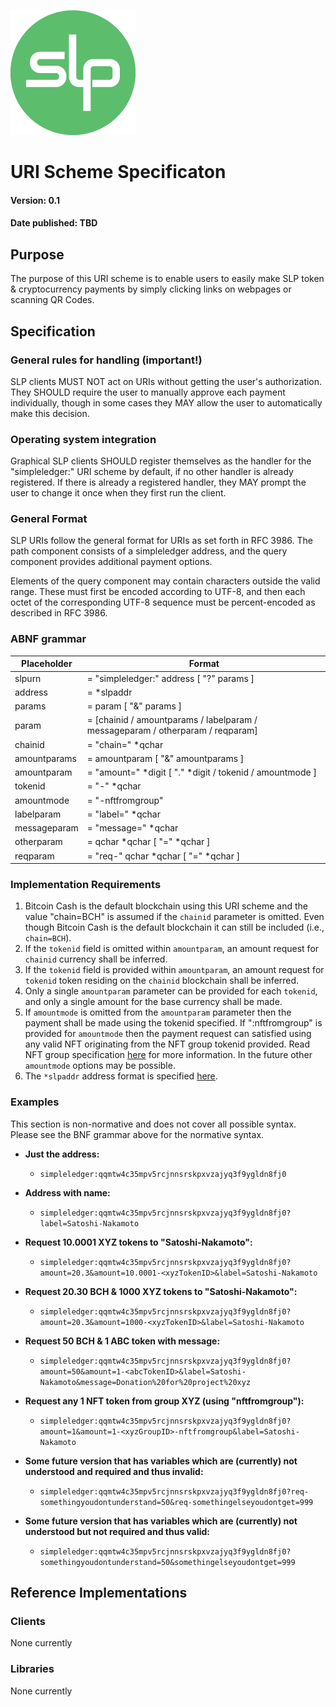 ![Simple Ledger Protocol](images/SLP-logo-solid-200.png)



# URI Scheme Specificaton

#### Version: 0.1
#### Date published: TBD



## Purpose

The purpose of this URI scheme is to enable users to easily make SLP token & cryptocurrency payments by simply clicking links on webpages or scanning QR Codes.



## Specification

### General rules for handling (important!)

SLP clients MUST NOT act on URIs without getting the user's authorization.
They SHOULD require the user to manually approve each payment individually, though in some cases they MAY allow the user to automatically make this decision.

### Operating system integration

Graphical SLP clients SHOULD register themselves as the handler for the "simpleledger:" URI scheme by default, if no other handler is already registered. If there is already a registered handler, they MAY prompt the user to change it once when they first run the client.

### General Format

SLP URIs follow the general format for URIs as set forth in RFC 3986. The path component consists of a simpleledger address, and the query component provides additional payment options.

Elements of the query component may contain characters outside the valid range. These must first be encoded according to UTF-8, and then each octet of the corresponding UTF-8 sequence must be percent-encoded as described in RFC 3986.

### ABNF grammar



| Placeholder  | Format                                                       |
| ------------ | ------------------------------------------------------------ |
| slpurn       | = "simpleledger:" address [ "?" params ]                     |
| address      | = *slpaddr                                                   |
| params       | = param [ "&" params ]                                       |
| param        | = [chainid / amountparams / labelparam / messageparam / otherparam / reqparam] |
| chainid      | = "chain=" *qchar                                            |
| amountparams | = amountparam [ "&" amountparams ]                           |
| amountparam  | = "amount=" *digit [ "." *digit / tokenid / amountmode ]     |
| tokenid      | = "-" *qchar                                                 |
| amountmode   | = "-nftfromgroup"                                            |
| labelparam   | = "label=" *qchar                                            |
| messageparam | = "message=" *qchar                                          |
| otherparam   | = qchar *qchar [ "=" *qchar ]                                |
| reqparam     | = "req-" qchar *qchar [ "=" *qchar ]                         |




### Implementation Requirements

1. Bitcoin Cash is the default blockchain using this URI scheme and the value "chain=BCH" is assumed if the `chainid` parameter is omitted. Even though Bitcoin Cash is the default blockchain it can still be included (i.e., `chain=BCH`).
2. If the `tokenid` field is omitted within `amountparam`, an amount request for `chainid` currency shall be inferred.
3. If the `tokenid` field is provided within `amountparam`, an amount request for `tokenid` token residing on the `chainid` blockchain shall be inferred.
4. Only a single `amountparam` parameter can be provided for each `tokenid`, and only a single amount for the base currency shall be made.
5. If `amountmode` is omitted from the `amountparam` parameter then the payment shall be made using the tokenid specified.  If ":nftfromgroup" is provided for `amountmode` then the payment request can satisfied using any valid NFT originating from the NFT group tokenid provided.  Read NFT group specification [here](https://github.com/simpleledger/slp-specifications/blob/master/NFT.md#extension-groupable-supply-limitable-nft-tokens-as-a-derivative-of-fungible-tokens) for more information.  In the future other `amountmode` options may be possible.
6. The `*slpaddr` address format is specified [here](https://github.com/simpleledger/slp-specifications/blob/master/slp-token-type-1.md#slp-addr).

### Examples

This section is non-normative and does not cover all possible syntax.
Please see the BNF grammar above for the normative syntax.

* **Just the address:**
  * `simpleledger:qqmtw4c35mpv5rcjnnsrskpxvzajyq3f9ygldn8fj0`

* **Address with name:**
	* `simpleledger:qqmtw4c35mpv5rcjnnsrskpxvzajyq3f9ygldn8fj0?label=Satoshi-Nakamoto`

* **Request 10.0001 XYZ tokens to "Satoshi-Nakamoto":**
  * `simpleledger:qqmtw4c35mpv5rcjnnsrskpxvzajyq3f9ygldn8fj0?amount=20.3&amount=10.0001-<xyzTokenID>&label=Satoshi-Nakamoto`

* **Request 20.30 BCH & 1000 XYZ tokens to "Satoshi-Nakamoto":**
  * `simpleledger:qqmtw4c35mpv5rcjnnsrskpxvzajyq3f9ygldn8fj0?amount=20.3&amount=1000-<xyzTokenID>&label=Satoshi-Nakamoto`

* **Request 50 BCH & 1 ABC token with message:**
  * `simpleledger:qqmtw4c35mpv5rcjnnsrskpxvzajyq3f9ygldn8fj0?amount=50&amount=1-<abcTokenID>&label=Satoshi-Nakamoto&message=Donation%20for%20project%20xyz`

* **Request any 1 NFT token from group XYZ (using "nftfromgroup"):**
  * `simpleledger:qqmtw4c35mpv5rcjnnsrskpxvzajyq3f9ygldn8fj0?amount=1&amount=1-<xyzGroupID>-nftfromgroup&label=Satoshi-Nakamoto`

* **Some future version that has variables which are (currently) not understood and required and thus invalid:**
  * `simpleledger:qqmtw4c35mpv5rcjnnsrskpxvzajyq3f9ygldn8fj0?req-somethingyoudontunderstand=50&req-somethingelseyoudontget=999`

* **Some future version that has variables which are (currently) not understood but not required and thus valid:**
  * `simpleledger:qqmtw4c35mpv5rcjnnsrskpxvzajyq3f9ygldn8fj0?somethingyoudontunderstand=50&somethingelseyoudontget=999`



## Reference Implementations

### Clients
None currently

### Libraries
None currently